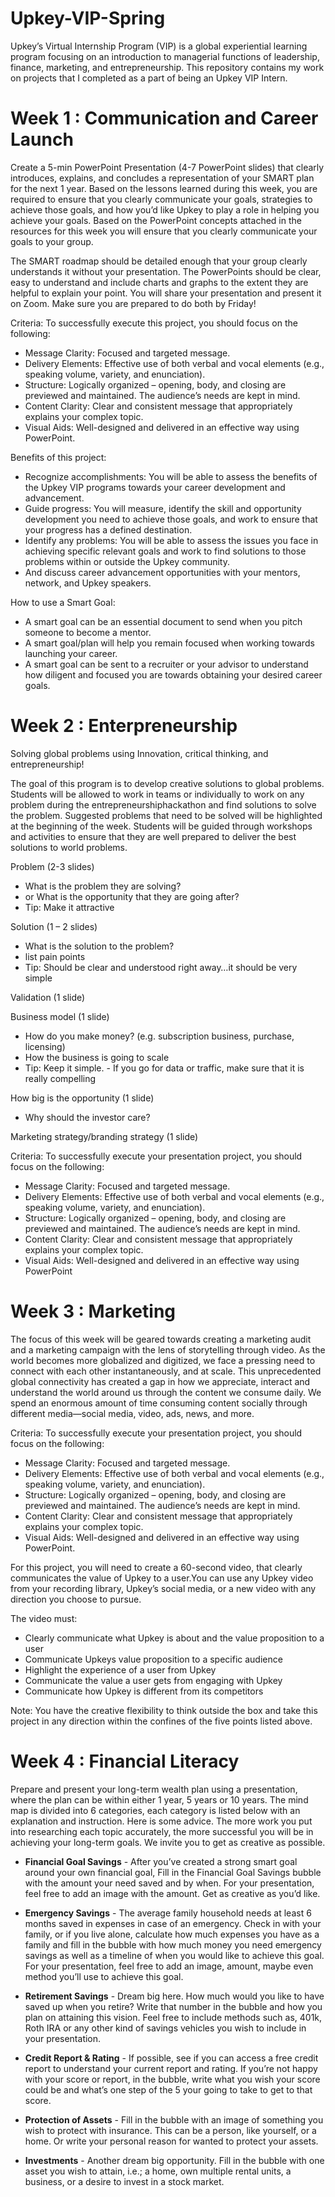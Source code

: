 # Upkey-VIP-Spring
Upkey’s Virtual Internship Program (VIP) is a global experiential learning program focusing on an introduction to managerial functions of leadership, finance, marketing, and entrepreneurship. This repository contains my work on projects that I completed as a part of being an Upkey VIP Intern.

# Week 1 : Communication and Career Launch

Create a 5-min PowerPoint Presentation (4-7 PowerPoint slides) that clearly introduces, explains, and concludes a representation of your SMART plan for the next 1 year. Based on the lessons learned during this week, you are required to ensure that you clearly communicate your goals, strategies to achieve those goals, and how you’d like Upkey to play a role in helping you achieve your goals. Based on the PowerPoint concepts attached in the resources for this week you will ensure that you clearly communicate your goals to your group.

The SMART roadmap should be detailed enough that your group clearly understands it without your presentation. The PowerPoints should be clear, easy to understand and include charts and graphs to the extent they are helpful to explain your point. You will share your presentation and present it on Zoom. Make sure you are prepared to do both by Friday!

Criteria: To successfully execute this project, you should focus on the following:
- Message Clarity: Focused and targeted message.
- Delivery Elements: Effective use of both verbal and vocal elements (e.g., speaking volume, variety, and enunciation).
- Structure: Logically organized – opening, body, and closing are previewed and maintained. The audience’s needs are kept in mind.
- Content Clarity: Clear and consistent message that appropriately explains your complex topic.
- Visual Aids: Well-designed and delivered in an effective way using PowerPoint.

Benefits of this project:
- Recognize accomplishments: You will be able to assess the benefits of the Upkey VIP programs towards your career development and advancement.
- Guide progress: You will measure, identify the skill and opportunity development you need to achieve those goals, and work to ensure that your progress has a defined destination.
- Identify any problems: You will be able to assess the issues you face in achieving specific relevant goals and work to find solutions to those problems within or outside the Upkey community.
- And discuss career advancement opportunities with your mentors, network, and Upkey speakers.

How to use a Smart Goal:
- A smart goal can be an essential document to send when you pitch someone to become a mentor.
- A smart goal/plan will help you remain focused when working towards launching your career.
- A smart goal can be sent to a recruiter or your advisor to understand how diligent and focused you are towards obtaining your desired career goals.

# Week 2 : Enterpreneurship

Solving global problems using Innovation, critical thinking, and entrepreneurship!

The goal of this program is to develop creative solutions to global problems. Students will be allowed to work in teams or individually to work on any problem during the entrepreneurshiphackathon and find solutions to solve the problem. Suggested problems that need to be solved will be highlighted at the beginning of the week. Students will be guided through workshops and activities to ensure that they are well prepared to deliver the best solutions to world problems.

Problem (2-3 slides)
- What is the problem they are solving?
- or What is the opportunity that they are going after?
- Tip: Make it attractive

Solution (1 – 2 slides)
- What is the solution to the problem?
- list pain points
- Tip: Should be clear and understood right away…it should be very simple

Validation (1 slide)

Business model (1 slide)
- How do you make money? (e.g. subscription business, purchase, licensing)
- How the business is going to scale
- Tip: Keep it simple. - If you go for data or traffic, make sure that it is really compelling

How big is the opportunity (1 slide)
- Why should the investor care?

Marketing strategy/branding strategy (1 slide)

Criteria: To successfully execute your presentation project, you should focus on the following:
- Message Clarity: Focused and targeted message.
- Delivery Elements: Effective use of both verbal and vocal elements (e.g., speaking volume, variety, and enunciation).
- Structure: Logically organized – opening, body, and closing are previewed and maintained. The audience’s needs are kept in mind.
- Content Clarity: Clear and consistent message that appropriately explains your complex topic.
- Visual Aids: Well-designed and delivered in an effective way using PowerPoint

# Week 3 : Marketing

The focus of this week will be geared towards creating a marketing audit and a marketing campaign with the lens of storytelling through video. As the world becomes more globalized and digitized, we face a pressing need to connect with each other instantaneously, and at scale. This unprecedented global connectivity has created a gap in how we appreciate, interact and understand the world around us through the content we consume daily. We spend an enormous amount of time consuming content socially through different media—social media, video, ads, news, and more.

Criteria: To successfully execute your presentation project, you should focus on the following:
- Message Clarity: Focused and targeted message.
- Delivery Elements: Effective use of both verbal and vocal elements (e.g., speaking volume, variety, and enunciation).
- Structure: Logically organized – opening, body, and closing are previewed and maintained. The audience’s needs are kept in mind.
- Content Clarity: Clear and consistent message that appropriately explains your complex topic.
- Visual Aids: Well-designed and delivered in an effective way using PowerPoint.

For this project, you will need to create a 60-second video, that clearly communicates the value of Upkey to a user.You can use any Upkey video from your recording library, Upkey’s social media, or a new video with any direction you choose to pursue.

The video must:
- Clearly communicate what Upkey is about and the value proposition to a user
- Communicate Upkeys value proposition to a specific audience
- Highlight the experience of a user from Upkey
- Communicate the value a user gets from engaging with Upkey
- Communicate how Upkey is different from its competitors

Note: You have the creative flexibility to think outside the box and take this project in any direction within the confines of the five points listed above.

# Week 4 : Financial Literacy

Prepare and present your long-term wealth plan using a  presentation, where the plan can be within either 1 year, 5 years or 10 years. The mind map is divided 
into 6 categories, each category is listed below with an explanation and instruction. Here is some advice. The more work you put into researching each topic accurately, the more successful you will be in achieving your long-term goals. We invite you to get as creative as possible.

- **Financial Goal Savings** - After you’ve created a strong smart goal around your own financial goal, Fill in the Financial Goal Savings bubble with the amount your need saved and by when. 
For your presentation, feel free to add an image with the amount. Get as creative as you’d like.

- **Emergency Savings** - The average family household needs at least 6 months saved in expenses in case of  an emergency. Check in with your family, or if you live alone, calculate how much expenses you have as a family and fill in the bubble with how much money you need emergency savings as well as a timeline of when you would like to achieve this goal. For your presentation, feel free to add an image, amount, maybe even method you’ll use to achieve this goal.

- **Retirement Savings** - Dream big here. How much would you like to have saved up when you retire? Write that number in the bubble and how you plan on attaining this vision. Feel free to include methods such as, 401k, Roth IRA or any other kind of savings vehicles you wish to include in your presentation.

- **Credit Report & Rating** - If possible, see if you can access a free credit report to understand your current report and rating. If you’re not happy with your score or report, in the bubble, write what you wish your score could be and what’s one step of the 5 your going to take to get to that score. 

- **Protection of Assets** - Fill in the bubble with an image of something you wish to protect with insurance. This can be a person, like yourself, or a home. Or write your personal reason for wanted to protect your assets.

- **Investments** - Another dream big opportunity. Fill in the bubble with one asset you wish to attain, i.e.; a home, own multiple rental units, a business, or a desire to invest in a stock market.

